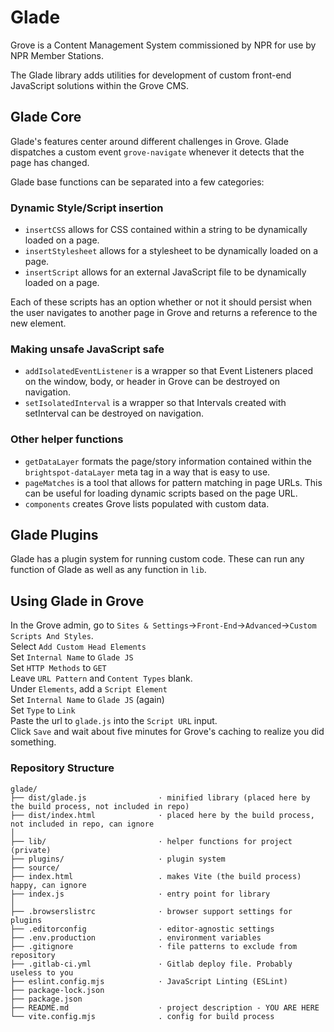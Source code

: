 # Glade

Grove is a Content Management System commissioned by NPR for use by NPR Member Stations.

The Glade library adds utilities for development of custom front-end JavaScript solutions within the Grove CMS.



## Glade Core

Glade's features center around different challenges in Grove. Glade dispatches a custom event `grove-navigate` whenever it detects that the page has changed.

Glade base functions can be separated into a few categories:


### Dynamic Style/Script insertion

* `insertCSS` allows for CSS contained within a string to be dynamically loaded on a page.
* `insertStylesheet` allows for a stylesheet to be dynamically loaded on a page.
* `insertScript` allows for an external JavaScript file to be dynamically loaded on a page.

Each of these scripts has an option whether or not it should persist when the user navigates to another page in Grove and returns a reference to the new element.


### Making unsafe JavaScript safe

* `addIsolatedEventListener` is a wrapper so that Event Listeners placed on the window, body, or header in Grove can be destroyed on navigation.
* `setIsolatedInterval` is a wrapper so that Intervals created with setInterval can be destroyed on navigation.


### Other helper functions

* `getDataLayer` formats the page/story information contained within the `brightspot-dataLayer` meta tag in a way that is easy to use.
* `pageMatches` is a tool that allows for pattern matching in page URLs. This can be useful for loading dynamic scripts based on the page URL.
* `components` creates Grove lists populated with custom data.



## Glade Plugins

Glade has a plugin system for running custom code. These can run any function of Glade as well as any function in `lib`.



## Using Glade in Grove

In the Grove admin, go to `Sites & Settings`->`Front-End`->`Advanced`->`Custom Scripts And Styles`.  
Select `Add Custom Head Elements`  
Set `Internal Name` to `Glade JS`  
Set `HTTP Methods` to `GET`  
Leave `URL Pattern` and `Content Types` blank.  
Under `Elements`, add a `Script Element`  
Set `Internal Name` to `Glade JS` (again)  
Set `Type` to `Link`  
Paste the url to `glade.js` into the `Script URL` input.  
Click `Save` and wait about five minutes for Grove's caching to realize you did something.  


### Repository Structure
```
glade/
├── dist/glade.js                · minified library (placed here by the build process, not included in repo)
├── dist/index.html              · placed here by the build process, not included in repo, can ignore
│
├── lib/                         · helper functions for project (private)
├── plugins/                     · plugin system
├── source/
├── index.html                   . makes Vite (the build process) happy, can ignore
├── index.js                     · entry point for library
│
├── .browserslistrc              · browser support settings for plugins
├── .editorconfig                · editor-agnostic settings
├── .env.production              . environment variables 
├── .gitignore                   · file patterns to exclude from repository
├── .gitlab-ci.yml               · Gitlab deploy file. Probably useless to you
├── eslint.config.mjs            · JavaScript Linting (ESLint)
├── package-lock.json
├── package.json
├── README.md                    · project description - YOU ARE HERE
└── vite.config.mjs              . config for build process
```
